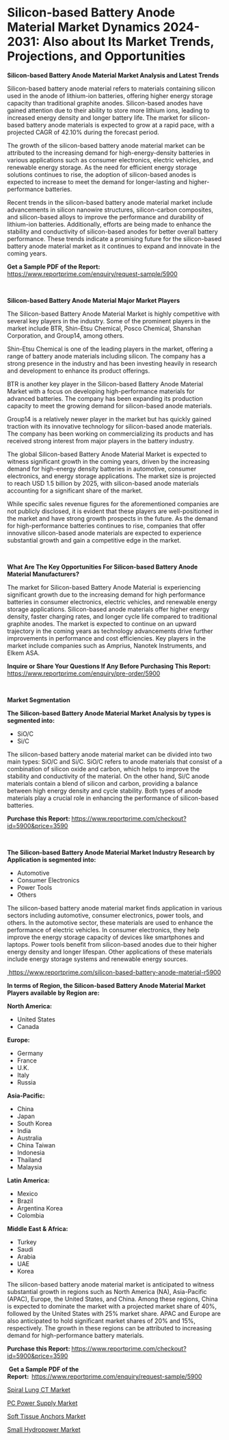 <p><h1>Silicon-based Battery Anode Material Market Dynamics 2024-2031: Also about Its Market Trends, Projections, and Opportunities</h1></p><p><strong>Silicon-based Battery Anode Material Market Analysis and Latest Trends</strong></p>
<p><p>Silicon-based battery anode material refers to materials containing silicon used in the anode of lithium-ion batteries, offering higher energy storage capacity than traditional graphite anodes. Silicon-based anodes have gained attention due to their ability to store more lithium ions, leading to increased energy density and longer battery life. The market for silicon-based battery anode materials is expected to grow at a rapid pace, with a projected CAGR of 42.10% during the forecast period.</p><p>The growth of the silicon-based battery anode material market can be attributed to the increasing demand for high-energy-density batteries in various applications such as consumer electronics, electric vehicles, and renewable energy storage. As the need for efficient energy storage solutions continues to rise, the adoption of silicon-based anodes is expected to increase to meet the demand for longer-lasting and higher-performance batteries.</p><p>Recent trends in the silicon-based battery anode material market include advancements in silicon nanowire structures, silicon-carbon composites, and silicon-based alloys to improve the performance and durability of lithium-ion batteries. Additionally, efforts are being made to enhance the stability and conductivity of silicon-based anodes for better overall battery performance. These trends indicate a promising future for the silicon-based battery anode material market as it continues to expand and innovate in the coming years.</p></p>
<p><strong>Get a Sample PDF of the Report:&nbsp;</strong> <a href="https://www.reportprime.com/enquiry/request-sample/5900">https://www.reportprime.com/enquiry/request-sample/5900</a></p>
<p>&nbsp;</p>
<p><strong>Silicon-based Battery Anode Material Major Market Players</strong></p>
<p><p>The Silicon-based Battery Anode Material Market is highly competitive with several key players in the industry. Some of the prominent players in the market include BTR, Shin-Etsu Chemical, Posco Chemical, Shanshan Corporation, and Group14, among others.</p><p>Shin-Etsu Chemical is one of the leading players in the market, offering a range of battery anode materials including silicon. The company has a strong presence in the industry and has been investing heavily in research and development to enhance its product offerings.</p><p>BTR is another key player in the Silicon-based Battery Anode Material Market with a focus on developing high-performance materials for advanced batteries. The company has been expanding its production capacity to meet the growing demand for silicon-based anode materials.</p><p>Group14 is a relatively newer player in the market but has quickly gained traction with its innovative technology for silicon-based anode materials. The company has been working on commercializing its products and has received strong interest from major players in the battery industry.</p><p>The global Silicon-based Battery Anode Material Market is expected to witness significant growth in the coming years, driven by the increasing demand for high-energy density batteries in automotive, consumer electronics, and energy storage applications. The market size is projected to reach USD 1.5 billion by 2025, with silicon-based anode materials accounting for a significant share of the market.</p><p>While specific sales revenue figures for the aforementioned companies are not publicly disclosed, it is evident that these players are well-positioned in the market and have strong growth prospects in the future. As the demand for high-performance batteries continues to rise, companies that offer innovative silicon-based anode materials are expected to experience substantial growth and gain a competitive edge in the market.</p></p>
<p>&nbsp;</p>
<p><strong>What Are The Key Opportunities For Silicon-based Battery Anode Material Manufacturers?</strong></p>
<p><p>The market for Silicon-based Battery Anode Material is experiencing significant growth due to the increasing demand for high performance batteries in consumer electronics, electric vehicles, and renewable energy storage applications. Silicon-based anode materials offer higher energy density, faster charging rates, and longer cycle life compared to traditional graphite anodes. The market is expected to continue on an upward trajectory in the coming years as technology advancements drive further improvements in performance and cost efficiencies. Key players in the market include companies such as Amprius, Nanotek Instruments, and Elkem ASA.</p></p>
<p><strong>Inquire or Share Your Questions If Any Before Purchasing This Report:</strong> <a href="https://www.reportprime.com/enquiry/pre-order/5900">https://www.reportprime.com/enquiry/pre-order/5900</a></p>
<p>&nbsp;</p>
<p><strong>Market Segmentation</strong></p>
<p><strong>The Silicon-based Battery Anode Material Market Analysis by types is segmented into:</strong></p>
<p><ul><li>SiO/C</li><li>Si/C</li></ul></p>
<p><p>The silicon-based battery anode material market can be divided into two main types: SiO/C and Si/C. SiO/C refers to anode materials that consist of a combination of silicon oxide and carbon, which helps to improve the stability and conductivity of the material. On the other hand, Si/C anode materials contain a blend of silicon and carbon, providing a balance between high energy density and cycle stability. Both types of anode materials play a crucial role in enhancing the performance of silicon-based batteries.</p></p>
<p><strong>Purchase this Report:&nbsp;</strong><a href="https://www.reportprime.com/checkout?id=5900&price=3590">https://www.reportprime.com/checkout?id=5900&price=3590</a></p>
<p>&nbsp;</p>
<p><strong>The Silicon-based Battery Anode Material Market Industry Research by Application is segmented into:</strong></p>
<p><ul><li>Automotive</li><li>Consumer Electronics</li><li>Power Tools</li><li>Others</li></ul></p>
<p><p>The silicon-based battery anode material market finds application in various sectors including automotive, consumer electronics, power tools, and others. In the automotive sector, these materials are used to enhance the performance of electric vehicles. In consumer electronics, they help improve the energy storage capacity of devices like smartphones and laptops. Power tools benefit from silicon-based anodes due to their higher energy density and longer lifespan. Other applications of these materials include energy storage systems and renewable energy sources.</p></p>
<p><a href="https://www.reportprime.com/silicon-based-battery-anode-material-r5900">&nbsp;https://www.reportprime.com/silicon-based-battery-anode-material-r5900</a></p>
<p><strong>In terms of Region, the Silicon-based Battery Anode Material Market Players available by Region are:</strong></p>
<p>
    <p> <strong> North America: </strong>
        <ul>
            <li>United States</li>
            <li>Canada</li>
        </ul>
        </p> 
    <p> <strong> Europe: </strong>
        <ul>
            <li>Germany</li>
            <li>France</li>
            <li>U.K.</li>
            <li>Italy</li>
            <li>Russia</li>
        </ul>
        </p> 
    <p> <strong> Asia-Pacific: </strong>
        <ul>
            <li>China</li>
            <li>Japan</li>
            <li>South Korea</li>
            <li>India</li>
            <li>Australia</li>
            <li>China Taiwan</li>
            <li>Indonesia</li>
            <li>Thailand</li>
            <li>Malaysia</li>
        </ul>
        </p> 
    <p> <strong> Latin America: </strong>
        <ul>
            <li>Mexico</li>
            <li>Brazil</li>
            <li>Argentina Korea</li>
            <li>Colombia</li>
        </ul>
        </p> 
    <p> <strong> Middle East & Africa: </strong>
        <ul>
            <li>Turkey</li>
            <li>Saudi</li>
            <li>Arabia</li>
            <li>UAE</li>
            <li>Korea</li>
        </ul>
    </p>
    </p>
<p><p>The silicon-based battery anode material market is anticipated to witness substantial growth in regions such as North America (NA), Asia-Pacific (APAC), Europe, the United States, and China. Among these regions, China is expected to dominate the market with a projected market share of 40%, followed by the United States with 25% market share. APAC and Europe are also anticipated to hold significant market shares of 20% and 15%, respectively. The growth in these regions can be attributed to increasing demand for high-performance battery materials.</p></p>
<p><strong>Purchase this Report: </strong><a href="https://www.reportprime.com/checkout?id=5900&price=3590">https://www.reportprime.com/checkout?id=5900&price=3590</a></p>
<p>&nbsp;<strong>Get a Sample PDF of the Report:&nbsp;&nbsp;</strong><a href="https://www.reportprime.com/enquiry/request-sample/5900">https://www.reportprime.com/enquiry/request-sample/5900</a></p>
<p><strong></strong></p>
<p><p><a href="https://issuu.com/reportprime-2/docs/spiral-lung-ct-market-size-2030.pptx">Spiral Lung CT Market</a></p><p><a href="https://github.com/marthawweekle/Market-Research-Report-List-2/blob/main/pc-power-supply-market.md">PC Power Supply Market</a></p><p><a href="https://issuu.com/reportprime-2/docs/soft-tissue-anchors-market-size-2030.pptx">Soft Tissue Anchors Market</a></p><p><a href="https://github.com/HenrietteMills1/Market-Research-Report-List-2/blob/main/small-hydropower-market.md">Small Hydropower Market</a></p></p>